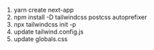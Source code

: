 1. yarn create next-app
2. npm install -D tailwindcss postcss autoprefixer
3. npx tailwindcss init -p
4. update tailwind.config.js
5. update globals.css